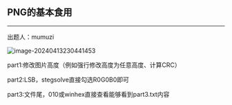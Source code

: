 ## PNG的基本食用

***

出题人：mumuzi

![image-20240413230441453](C:\Users\26272\AppData\Roaming\Typora\typora-user-images\image-20240413230441453.png)

part1:修改图片高度（例如强行修改高度为任意高度、计算CRC）

part2:LSB，stegsolve直接勾选R0G0B0即可

part3:文件尾，010或winhex直接查看能够看到part3.txt内容





